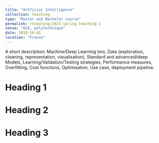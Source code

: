 ```yaml
---
title: "Artficial Intelligence"
collection: teaching
type: "Master and Bachelor course"
permalink: /teaching/2023-spring-teaching-1
venue: "UCA, polytechnique"
date: 2018-10-01 
location: "France"
---
```


A short description: Machine/Deep Learning inro, Data (exploration, cleaning, representation, visualisation),  Standard and advanced/deep Models, Learning/Validation/Testing strategies, Performance measures, Overfitting, Cost functions, Optimisation, Use case, deployment pipeline.  

Heading 1
======

Heading 2
======

Heading 3
======
